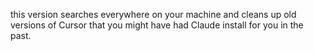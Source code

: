 this version searches everywhere on your machine and cleans up old versions of Cursor that you might have had Claude install for you in the past.
